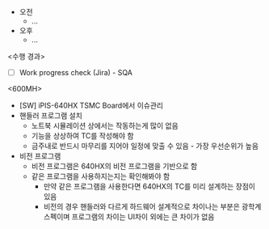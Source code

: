 - 오전
	- ...
- 오후
	- ...

<수행 경과>
- [ ] Work progress check (Jira) - SQA

<600MH>
- \[SW] iPIS-640HX TSMC Board에서 이슈관리
- 핸들러 프로그램 설치
	- 노트북 시뮬레이션 상에서는 작동하는게 많이 없음
	- 기능을 상상하여 TC를 작성해야 함
	- 금주내로 반드시 마무리를 지어야 일정에 맞출 수 있음 - 가장 우선순위가 높음
- 비전 프로그램
	- 비전 프로그램은 640HX의 비전 프로그램을 기반으로 함
	- 같은 프로그램을 사용하지는지는 확인해봐야 함
		- 만약 같은 프로그램을 사용한다면 640HX의 TC를 미리 설계하는 장점이 있음
		- 비전의 경우 핸들러와 다르게 하드웨어 설계적으로 차이나는 부분은 광학계 스펙이며 프로그램의 차이는 UI차이 외에는 큰 차이가 없음
